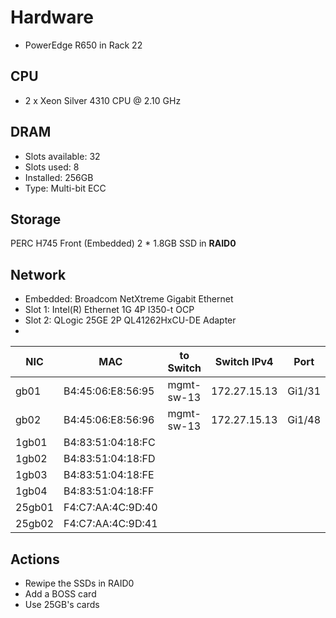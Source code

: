 # Hardware 
- PowerEdge R650 in Rack 22
  
## CPU
- 2 x Xeon Silver 4310 CPU @ 2.10 GHz 

## DRAM
- Slots available: 32
- Slots used: 8
- Installed: 256GB
- Type: Multi-bit ECC

## Storage
PERC H745 Front (Embedded)
2 * 1.8GB SSD in **RAID0**

## Network
- Embedded: Broadcom NetXtreme Gigabit Ethernet
- Slot 1: Intel(R) Ethernet 1G 4P I350-t OCP
- Slot 2: QLogic 25GE 2P QL41262HxCU-DE Adapter
- 

| NIC      | MAC               | to Switch       | Switch IPv4    | Port          | VLAN ID |
| -------- | ----------------- |-----------------|----------------|---------------|---------| 
| gb01     | B4:45:06:E8:56:95 |  mgmt-sw-13     | 172.27.15.13   | Gi1/31        |    6    |
| gb02     | B4:45:06:E8:56:96 |  mgmt-sw-13     | 172.27.15.13   | Gi1/48        |  Tagged |
| 1gb01    | B4:83:51:04:18:FC |                 |                |               |         |
| 1gb02    | B4:83:51:04:18:FD |                 |                |               |         |
| 1gb03    | B4:83:51:04:18:FE |                 |                |               |         |
| 1gb04    | B4:83:51:04:18:FF |                 |                |               |         |
| 25gb01   | F4:C7:AA:4C:9D:40 |                 |                |               |         |
| 25gb02   | F4:C7:AA:4C:9D:41 |                 |                |               |         |

## Actions
- Rewipe the SSDs in RAID0
- Add a BOSS card
- Use 25GB's cards

